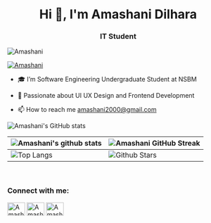<h1 align="center">Hi 👋, I'm Amashani Dilhara</h1>
<h3 align="center"> IT Student</h3>

<p align="left"> <img src="https://komarev.com/ghpvc/?username=Amashani&label=Profile%20views&color=0e75b6&style=flat" alt="Amashani" /> </p>

<p align="left"> <a href="https://github.com/ryo-ma/github-profile-trophy"><img src="https://github-profile-trophy.vercel.app/?username=Amashani&theme=dracula&column=7" alt="Amashani" /></a> </p>

- 🎓 I’m Software Engineering Undergraduate Student at NSBM

- 💬 Passionate about UI UX Design and Frontend Development

- 📫 How to reach me amashani2000@gmail.com

![Amashani's GitHub stats](https://github-readme-stats.vercel.app/api?username=Amashania&show_icons=true&theme=transparent)
 
| ![Amashani's github stats](https://github-readme-stats.vercel.app/api?username=Amashani&show_icons=true&theme=tokyonight) | ![Amashani GitHub Streak](https://github-readme-streak-stats.herokuapp.com/?user=Amashani&theme=tokyonight) |
| --- | --- |
| ![Top Langs](https://github-readme-stats.vercel.app/api/top-langs/?username=Amashani&theme=tokyonight) | ![Github Stars](https://github-readme-stats.vercel.app/api?username=Amashani&show_icons=true&locale=en&count_private=true&hide_rank=true&custom_title=My%20GitHub%20Stats&disable_animations=true&theme=tokyonight) |

<br>

<h3 align="left">Connect with me:</h3>
<p align="left">
<a href="https://www.linkedin.com/in/amashani-yasawardhana-321253257" target="blank"><img align="center" src="https://raw.githubusercontent.com/rahuldkjain/github-profile-readme-generator/master/src/images/icons/Social/linked-in-alt.svg" alt="Amashanii" height="30" width="40" /></a>
<a href="https://www.facebook.com/amashani.yasawardana?mibextid=wwXIfr&mibextid=wwXIfr " target="blank"><img align="center" src="https://raw.githubusercontent.com/rahuldkjain/github-profile-readme-generator/master/src/images/icons/Social/facebook.svg" alt="Amashani" height="30" width="40" /></a>
<a href="https://www.instagram.com/a_m_a_s_h_00?igsh=MXg5ZHlrb2tzMXoxZw%3D%3D&utm_source=qr" target="blank"><img align="center" src="https://raw.githubusercontent.com/rahuldkjain/github-profile-readme-generator/master/src/images/icons/Social/instagram.svg" alt="Amashani" height="30" width="40" /></a>
</p>
